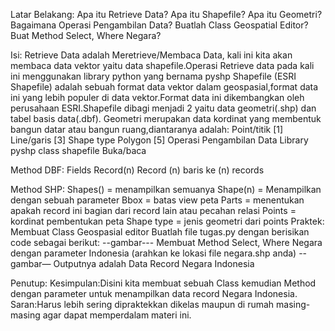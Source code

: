 Latar Belakang:
Apa itu Retrieve Data?
Apa itu Shapefile?
Apa itu Geometri?
Bagaimana Operasi Pengambilan Data?
Buatlah Class Geospatial Editor?
Buat Method Select, Where Negara?

Isi:
Retrieve Data adalah Meretrieve/Membaca Data, kali ini kita akan membaca data vektor yaitu data shapefile.Operasi Retrieve data pada kali ini menggunakan library python yang bernama pyshp
Shapefile (ESRI Shapefile) adalah sebuah format data vektor dalam geospasial,format data ini yang lebih populer di data vektor.Format data ini dikembangkan oleh perusahaan ESRI.Shapefile dibagi menjadi 2 yaitu data geometri(.shp) dan tabel basis data(.dbf).
Geometri merupakan data kordinat yang membentuk bangun datar atau bangun ruang,diantaranya adalah:
Point/titik [1]
Line/garis [3] Shape type
Polygon [5]
Operasi Pengambilan Data
Library pyshp class shapefile
Buka/baca


Method DBF:
Fields
Record(n)
Record (n) baris ke (n) records

Method SHP:
Shapes() = menampilkan semuanya
Shape(n) = Menampilkan dengan sebuah parameter
Bbox = batas view peta
Parts = menentukan apakah record ini bagian dari record lain atau pecahan relasi
Points = kordinat pembentukan peta
Shape type = jenis geometri dari points
Praktek:
Membuat Class Geospasial editor 
Buatlah file tugas.py dengan berisikan code sebagai berikut:
--gambar---
Membuat Method Select, Where Negara dengan parameter Indonesia
(arahkan ke lokasi file negara.shp anda)
--gambar—
Outputnya adalah Data Record Negara Indonesia

Penutup:
Kesimpulan:Disini kita membuat sebuah Class kemudian Method dengan parameter untuk menampilkan data record Negara Indonesia.
Saran:Harus lebih sering dipraktekkan dikelas maupun di rumah masing-masing agar dapat memperdalam materi ini.